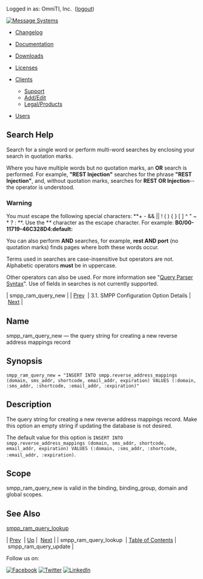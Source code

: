 Logged in as: OmniTI, Inc.  ([logout](https://support.messagesystems.com/logout.php))

[![Message Systems](https://support.messagesystems.com/images/ms-white205.png)](https://support.messagesystems.com/start.php) 

*   [Changelog](https://support.messagesystems.com/start.php?show=changelog)
*   [Documentation](https://support.messagesystems.com/docs/)
*   [Downloads](https://support.messagesystems.com/start.php)

*   [Licenses](https://support.messagesystems.com/license_summary.php)
*   <a href="">Clients</a>
    *   [Support](https://support.messagesystems.com/cs.php)
    *   [Add/Edit](https://support.messagesystems.com/edit_client.php)
    *   [Legal/Products](https://support.messagesystems.com/edit_products.php)
*   [Users](https://support.messagesystems.com/edit_customer.php)

## Search Help

Search for a single word or perform multi-word searches by enclosing your search in quotation marks.

Where you have multiple words but no quotation marks, an **OR** search is performed. For example, **"REST Injection"** searches for the phrase **"REST Injection"**, and, without quotation marks, searches for **REST OR Injection**--the operator is understood.

### Warning

You must escape the following special characters: **+ - && || ! ( ) { } [ ] ^ " ~ * ? : \**. Use the **\** character as the escape character. For example: **B0/00-11719-46C328D4\:default\:**

You can also perform **AND** searches, for example, **rest AND port** (no quotation marks) finds pages where both these words occur.

Terms used in searches are case-insensitive but operators are not. Alphabetic operators **must** be in uppercase.

Other operators can also be used. For more information see "[Query Parser Syntax](https://lucene.apache.org/core/old_versioned_docs/versions/3_0_0/queryparsersyntax.html)". Use of fields in searches is not currently supported.

| smpp_ram_query_new |
| [Prev](mobility.conf.smpp_ram_query_lookup.php)  | 3.1. SMPP Configuration Option Details |  [Next](mobility.conf.smpp_ram_query_update.php) |

<a name="mobility.conf.smpp_ram_query_new"></a>
## Name

smpp_ram_query_new — the query string for creating a new reverse address mappings record

## Synopsis

`smpp_ram_query_new = "INSERT INTO smpp.reverse_address_mappings (domain, sms_addr, shortcode, email_addr, expiration) VALUES (:domain, :sms_addr, :shortcode, :email_addr, :expiration)"`

<a name="idp1915856"></a>
## Description

The query string for creating a new reverse address mappings record. Make this option an empty string if updating the database is not desired.

The default value for this option is `INSERT INTO smpp.reverse_address_mappings (domain, sms_addr, shortcode, email_addr, expiration) VALUES (:domain, :sms_addr, :shortcode, :email_addr, :expiration)`.

<a name="idp1918912"></a>
## Scope

smpp_ram_query_new is valid in the binding, binding_group, domain and global scopes.

<a name="idp1920800"></a>
## See Also

[smpp_ram_query_lookup](mobility.conf.smpp_ram_query_lookup.php "smpp_ram_query_lookup")

| [Prev](mobility.conf.smpp_ram_query_lookup.php)  | [Up](mobility.smpp.options.php#mobility.conf) |  [Next](mobility.conf.smpp_ram_query_update.php) |
| smpp_ram_query_lookup  | [Table of Contents](index.php) |  smpp_ram_query_update |

Follow us on:

[![Facebook](https://support.messagesystems.com/images/icon-facebook.png)](http://www.facebook.com/messagesystems) [![Twitter](https://support.messagesystems.com/images/icon-twitter.png)](http://twitter.com/#!/MessageSystems) [![LinkedIn](https://support.messagesystems.com/images/icon-linkedin.png)](http://www.linkedin.com/company/message-systems)